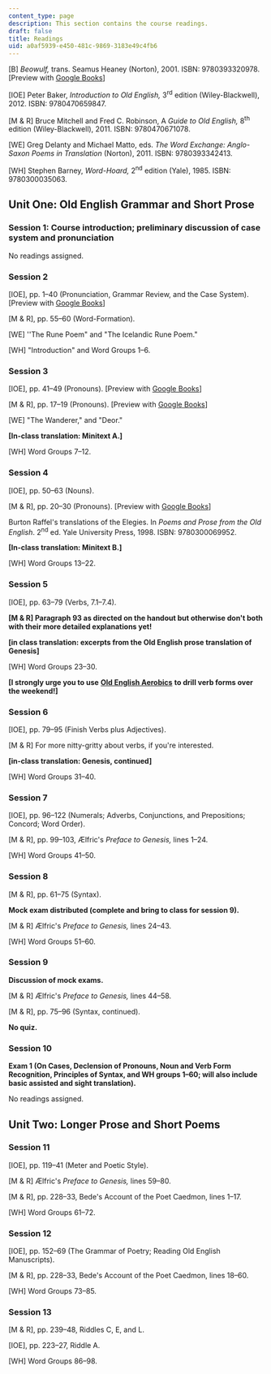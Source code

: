```yaml
---
content_type: page
description: This section contains the course readings.
draft: false
title: Readings
uid: a0af5939-e450-481c-9869-3183e49c4fb6
---
```

\[B\] *Beowulf,* trans. Seamus Heaney (Norton), 2001. ISBN: ‎9780393320978. \[Preview with [Google Books](https://www.google.com/books/edition/Beowulf_a_New_Verse_Translation_Bilingua/m-7crEM3A0AC?hl=en&gbpv=1)\]

\[IOE\] Peter Baker, *Introduction to Old English,* 3<sup>rd</sup> edition (Wiley-Blackwell), 2012. ISBN: 9780470659847. 

\[M & R\] Bruce Mitchell and Fred C. Robinson, A *Guide to Old English,* 8<sup>th</sup> edition (Wiley-Blackwell), 2011. ISBN: ‎9780470671078. 

\[WE\] Greg Delanty and Michael Matto, eds. *The Word Exchange: Anglo-Saxon Poems in Translation* (Norton), 2011. ISBN: ‎9780393342413. 

\[WH\] Stephen Barney, *Word-Hoard,* 2<sup>nd</sup> edition (Yale), 1985. ISBN: ‎9780300035063. 

## Unit One: Old English Grammar and Short Prose

### Session 1: Course introduction; preliminary discussion of case system and pronunciation

No readings assigned.

### Session 2

\[IOE\], pp. 1–40 (Pronunciation, Grammar Review, and the Case System). \[Preview with [Google Books](https://www.google.com/books/edition/Introduction_to_Old_English/plIqudth2IwC?hl=en&gbpv=1)\]

\[M & R\], pp. 55–60 (Word-Formation). 

\[WE\] ''The Rune Poem" and "The Icelandic Rune Poem."

\[WH\] "Introduction" and Word Groups 1–6.

### Session 3

\[IOE\], pp. 41–49 (Pronouns). \[Preview with [Google Books](https://www.google.com/books/edition/Introduction_to_Old_English/plIqudth2IwC?hl=en&gbpv=1)\]

\[M & R\], pp. 17–19 (Pronouns). \[Preview with [Google Books](https://www.google.com/books/edition/A_Guide_to_Old_English/hwzlYFlKlOoC?hl=en&gbpv=1)\]

\[WE\] "The Wanderer," and "Deor." 

**\[In-class translation: Minitext A.\]**

\[WH\] Word Groups 7–12.

### Session 4

\[IOE\], pp. 50–63 (Nouns). 

\[M & R\], pp. 20–30 (Pronouns). \[Preview with [Google Books](https://www.google.com/books/edition/A_Guide_to_Old_English/hwzlYFlKlOoC?hl=en&gbpv=1)\]

Burton Raffel's translations of the Elegies. In *Poems and Prose from the Old English*. 2<sup>nd</sup> ed. Yale University Press, 1998. ISBN: ‎9780300069952. 

**\[In-class translation: Minitext B.\]**

\[WH\] Word Groups 13–22.

### Session 5

\[IOE\], pp. 63–79 (Verbs, 7.1–7.4).

**\[M & R\] Paragraph 93 as directed on the handout but otherwise don't both with their more detailed explanations yet!**

**\[in class translation: excerpts from the Old English prose translation of Genesis\]**

\[WH\] Word Groups 23–30.

**\[I strongly urge you to use** [**Old English Aerobics**](http://www.oldenglishaerobics.net/) **to drill verb forms over the weekend!\]**

### Session 6

\[IOE\], pp. 79–95 (Finish Verbs plus Adjectives).

\[M & R\] For more nitty-gritty about verbs, if you're interested.

**\[in-class translation: Genesis, continued\]**

\[WH\] Word Groups 31–40.

### Session 7

\[IOE\], pp. 96–122 (Numerals; Adverbs, Conjunctions, and Prepositions; Concord; Word Order).

\[M & R\], pp. 99–103, Ælfric's *Preface to Genesis,* lines 1–24.

\[WH\] Word Groups 41–50.

### Session 8

\[M & R\], pp. 61–75 (Syntax).

**Mock exam distributed (complete and bring to class for session 9).**

\[M & R\] Ælfric's *Preface to Genesis,* lines 24–43.

\[WH\] Word Groups 51–60.

### Session 9

**Discussion of mock exams.**

\[M & R\] Ælfric's *Preface to Genesis,* lines 44–58.

\[M & R\], pp. 75–96 (Syntax, continued).

**No quiz.**

### Session 10

**Exam 1 (On Cases, Declension of Pronouns, Noun and Verb Form Recognition, Principles of Syntax, and WH groups 1–60; will also include basic assisted and sight translation).**

No readings assigned.

## Unit Two: Longer Prose and Short Poems

### Session 11

\[IOE\], pp. 119–41 (Meter and Poetic Style).

\[M & R\] Ælfric's *Preface to Genesis,* lines 59–80.

\[M & R\], pp. 228–33, Bede's Account of the Poet Caedmon, lines 1–17.

\[WH\] Word Groups 61–72.

### Session 12

\[IOE\], pp. 152–69 (The Grammar of Poetry; Reading Old English Manuscripts).

\[M & R\], pp. 228–33, Bede's Account of the Poet Caedmon, lines 18–60.

\[WH\] Word Groups 73–85.

### Session 13

\[M & R\], pp. 239–48, Riddles C, E, and L.

\[IOE\], pp. 223–27, Riddle A.

\[WH\] Word Groups 86–98.